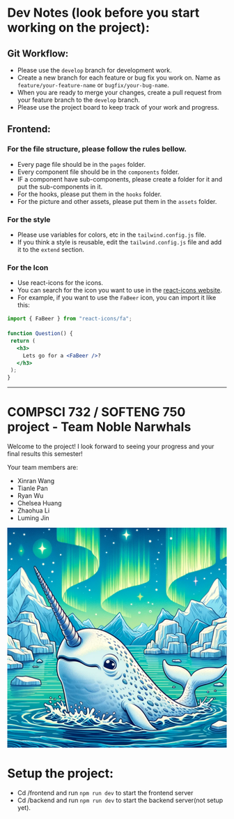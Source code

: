# Dev Notes (look before you start working on the project):

## Git Workflow:

- Please use the `develop` branch for development work.
- Create a new branch for each feature or bug fix you work on. Name as `feature/your-feature-name` or `bugfix/your-bug-name`.
- When you are ready to merge your changes, create a pull request from your feature branch to the `develop` branch.
- Please use the project board to keep track of your work and progress.

## Frontend:

### For the file structure, please follow the rules bellow.

- Every page file should be in the `pages` folder.
- Every component file should be in the `components` folder.
- IF a component have sub-components, please create a folder for it and put the sub-components in it.
- For the hooks, please put them in the `hooks` folder.
- For the picture and other assets, please put them in the `assets` folder.

### For the style

- Please use variables for colors, etc in the `tailwind.config.js` file.
- If you think a style is reusable, edit the `tailwind.config.js` file and add it to the `extend` section.

### For the Icon

- Use react-icons for the icons.
- You can search for the icon you want to use in the [react-icons website](https://react-icons.github.io/react-icons/).
- For example, if you want to use the `FaBeer` icon, you can import it like this:

````jsx
import { FaBeer } from "react-icons/fa";

function Question() {
 return (
   <h3>
     Lets go for a <FaBeer />?
   </h3>
 );
}
````
---

# COMPSCI 732 / SOFTENG 750 project - Team Noble Narwhals

Welcome to the project! I look forward to seeing your progress and your final results this semester!

Your team members are:
- Xinran Wang
- Tianle Pan
- Ryan Wu
- Chelsea Huang
- Zhaohua Li
- Luming Jin

![](./group-image/Noble%20Narwhals.webp)




# Setup the project:
- Cd /frontend and run `npm run dev` to start the frontend server
- Cd /backend and run `npm run dev` to start the backend server(not setup yet).
````
